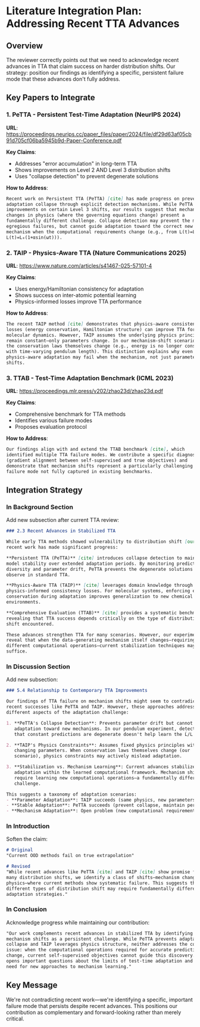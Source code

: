 # Literature Integration Plan: Addressing Recent TTA Advances

## Overview
The reviewer correctly points out that we need to acknowledge recent advances in TTA that claim success on harder distribution shifts. Our strategy: position our findings as identifying a specific, persistent failure mode that these advances don't fully address.

## Key Papers to Integrate

### 1. PeTTA - Persistent Test-Time Adaptation (NeurIPS 2024)
**URL**: https://proceedings.neurips.cc/paper_files/paper/2024/file/df29d63af05cb91d705cf06ba5945b9d-Paper-Conference.pdf

**Key Claims**:
- Addresses "error accumulation" in long-term TTA
- Shows improvements on Level 2 AND Level 3 distribution shifts
- Uses "collapse detection" to prevent degenerate solutions

**How to Address**:
```markdown
Recent work on Persistent TTA (PeTTA) [cite] has made progress on preventing 
adaptation collapse through explicit detection mechanisms. While PeTTA shows 
improvements on certain Level 3 shifts, our results suggest that mechanism 
changes in physics (where the governing equations change) present a 
fundamentally different challenge. Collapse detection may prevent the most 
egregious failures, but cannot guide adaptation toward the correct new 
mechanism when the computational requirements change (e.g., from L(t)=L₀ to 
L(t)=L₀(1+αsin(ωt))).
```

### 2. TAIP - Physics-Aware TTA (Nature Communications 2025)
**URL**: https://www.nature.com/articles/s41467-025-57101-4

**Key Claims**:
- Uses energy/Hamiltonian consistency for adaptation
- Shows success on inter-atomic potential learning
- Physics-informed losses improve TTA performance

**How to Address**:
```markdown
The recent TAIP method [cite] demonstrates that physics-aware consistency 
losses (energy conservation, Hamiltonian structure) can improve TTA for 
molecular dynamics. However, TAIP assumes the underlying physics principles 
remain constant—only parameters change. In our mechanism-shift scenarios, 
the conservation laws themselves change (e.g., energy is no longer conserved 
with time-varying pendulum length). This distinction explains why even 
physics-aware adaptation may fail when the mechanism, not just parameters, 
shifts.
```

### 3. TTAB - Test-Time Adaptation Benchmark (ICML 2023)
**URL**: https://proceedings.mlr.press/v202/zhao23d/zhao23d.pdf

**Key Claims**:
- Comprehensive benchmark for TTA methods
- Identifies various failure modes
- Proposes evaluation protocol

**How to Address**:
```markdown
Our findings align with and extend the TTAB benchmark [cite], which 
identified multiple TTA failure modes. We contribute a specific diagnostic 
(gradient alignment between self-supervised and true objectives) and 
demonstrate that mechanism shifts represent a particularly challenging 
failure mode not fully captured in existing benchmarks.
```

## Integration Strategy

### In Background Section
Add new subsection after current TTA review:

```markdown
### 2.3 Recent Advances in Stabilized TTA

While early TTA methods showed vulnerability to distribution shift [our results], 
recent work has made significant progress:

**Persistent TTA (PeTTA)** [cite] introduces collapse detection to maintain 
model stability over extended adaptation periods. By monitoring prediction 
diversity and parameter drift, PeTTA prevents the degenerate solutions we 
observe in standard TTA.

**Physics-Aware TTA (TAIP)** [cite] leverages domain knowledge through 
physics-informed consistency losses. For molecular systems, enforcing energy 
conservation during adaptation improves generalization to new chemical 
environments.

**Comprehensive Evaluation (TTAB)** [cite] provides a systematic benchmark 
revealing that TTA success depends critically on the type of distribution 
shift encountered.

These advances strengthen TTA for many scenarios. However, our experiments 
reveal that when the data-generating mechanism itself changes—requiring 
different computational operations—current stabilization techniques may not 
suffice.
```

### In Discussion Section
Add new subsection:

```markdown
### 5.4 Relationship to Contemporary TTA Improvements

Our findings of TTA failure on mechanism shifts might seem to contradict 
recent successes like PeTTA and TAIP. However, these approaches address 
different aspects of the adaptation challenge:

1. **PeTTA's Collapse Detection**: Prevents parameter drift but cannot guide 
   adaptation toward new mechanisms. In our pendulum experiment, detecting 
   that constant predictions are degenerate doesn't help learn the L̇/L term.

2. **TAIP's Physics Constraints**: Assumes fixed physics principles with 
   changing parameters. When conservation laws themselves change (our 
   scenario), physics constraints may actively mislead adaptation.

3. **Stabilization vs. Mechanism Learning**: Current advances stabilize 
   adaptation within the learned computational framework. Mechanism shifts 
   require learning new computational operations—a fundamentally different 
   challenge.

This suggests a taxonomy of adaptation scenarios:
- **Parameter Adaptation**: TAIP succeeds (same physics, new parameters)
- **Stable Adaptation**: PeTTA succeeds (prevent collapse, maintain performance)
- **Mechanism Adaptation**: Open problem (new computational requirements)
```

### In Introduction
Soften the claim:

```markdown
# Original
"Current OOD methods fail on true extrapolation"

# Revised
"While recent advances like PeTTA [cite] and TAIP [cite] show promise for 
many distribution shifts, we identify a class of shifts—mechanism changes in 
physics—where current methods show systematic failure. This suggests that 
different types of distribution shift may require fundamentally different 
adaptation strategies."
```

### In Conclusion
Acknowledge progress while maintaining our contribution:

```markdown
"Our work complements recent advances in stabilized TTA by identifying 
mechanism shifts as a persistent challenge. While PeTTA prevents adaptation 
collapse and TAIP leverages physics structure, neither addresses the core 
issue: when the computational operations required for accurate prediction 
change, current self-supervised objectives cannot guide this discovery. This 
opens important questions about the limits of test-time adaptation and the 
need for new approaches to mechanism learning."
```

## Key Message
We're not contradicting recent work—we're identifying a specific, important 
failure mode that persists despite recent advances. This positions our 
contribution as complementary and forward-looking rather than merely critical.